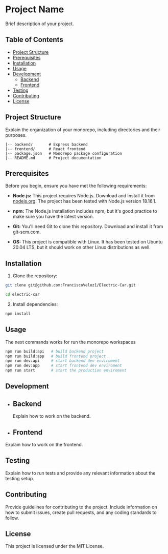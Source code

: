 # Project Name

Brief description of your project.

## Table of Contents

- [Project Structure](#project-structure)
- [Prerequisites](#prerequisites)
- [Installation](#installation)
- [Usage](#usage)
- [Development](#development)
  - [Backend](#backend)
  - [Frontend](#frontend)
- [Testing](#testing)
- [Contributing](#contributing)
- [License](#license)

## Project Structure

Explain the organization of your monorepo, including directories and their purposes.

```plaintext
|-- backend/       # Express backend
|-- frontend/      # React frontend
|-- package.json   # Monorepo package configuration
|-- README.md      # Project documentation
```

## Prerequisites

Before you begin, ensure you have met the following requirements:

- **Node.js:** This project requires Node.js. Download and install it from [nodejs.org](https://nodejs.org/). The project has been tested with Node.js version 18.16.1.

- **npm:** The Node.js installation includes npm, but it's good practice to make sure you have the latest version.

- **Git:** You'll need Git to clone this repository. Download and install it from git-scm.com.

- **OS:** This project is compatible with Linux. It has been tested on Ubuntu 20.04 LTS, but it should work on other Linux distributions as well.

## Installation

1. Clone the repository:

```bash
git clone git@github.com:FranciscoVeloz1/Electric-Car.git
```

```bash
cd electric-car
```

2. Install dependencies:

```bash
npm install
```

## Usage

The next commands works for run the monorepo workspaces

```bash
npm run build:api   # build backend project
npm run build:app   # build frontend project
npm run dev:api     # start backend dev enviroment
npm run dev:app     # start frontend dev enviroment
npm run start       # start the production enviroment
```

## Development
- ## Backend
  Explain how to work on the backend.

- ## Frontend
Explain how to work on the frontend.


## Testing
Explain how to run tests and provide any relevant information about the testing setup.


## Contributing
Provide guidelines for contributing to the project. Include information on how to submit issues, create pull requests, and any coding standards to follow.

## License
This project is licensed under the MIT License.
